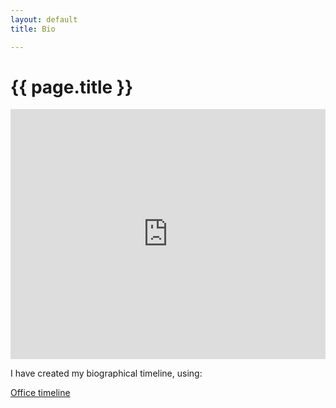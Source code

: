 ```yaml
---
layout: default
title: Bio

---
```


# {{ page.title }}

<iframe width="100%" height="400" src="https://time.graphics/de/embed?v=1&id=391895" frameborder="0" allowfullscreen></iframe>

<p>
  
I have created my biographical timeline, using:<br>

<a href="https://time.graphics">Office timeline</a>

</p>

